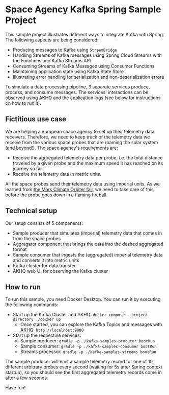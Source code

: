 # Space Agency Kafka Spring Sample Project

This sample project illustrates different ways to integrate Kafka with Spring. The following aspects are being considered:

- Producing messages to Kafka using `StreamBridge`
- Handling Streams of Kafka messages using Spring Cloud Streams with the Functions and Kafka Streams API
- Consuming Streams of Kafka Messages using Consumer Functions
- Maintaining application state using Kafka State Store
- Illustrating error handling for serialization and non-deserialization errors

To simulate a data processing pipeline, 3 separate services produce, process, and consume messages. The services' interactions can be observed using AKHQ and the application logs (see below for instructions on how to run it).

## Fictitious use case

We are helping a european space agency to set up their telemetry data receivers. Therefore, we need to keep track of the telemetry data we receive from the various space probes that are roaming the solar system (and beyond!). The space agency's requirements are:

- Receive the aggregated telemetry data per probe, i.e. the total distance traveled by a given probe and the maximum speed it has reached on its journey so far.
- Receive the telemetry data in metric units.

All the space probes send their telemetry data using imperial units. As we learned from [the Mars Climate Orbiter fail](https://en.wikipedia.org/wiki/Mars_Climate_Orbiter), we need to take care of this before the probe goes down in a flaming fireball.

## Technical setup

Our setup consists of 5 components:

- Sample producer that simulates (imperial) telemetry data that comes in from the space probes
- Aggregator component that brings the data into the desired aggregated format
- Sample consumer that ingests the (aggregated) imperial telemetry data and converts it into metric units
- Kafka cluster for data transfer
- AKHQ web UI for observing the Kafka cluster

## How to run

To run this sample, you need Docker Desktop.
You can run it by executing the following commands:

- Start up the Kafka Cluster and AKHQ: `docker compose --project-directory ./docker up`
    - Once started, you can explore the Kafka Topics and messages with AKHQ: `http://localhost:9080`
- Start up the respective services:
  - Sample producer: `gradle -p ./kafka-samples-producer bootRun`
  - Sample consumer: `gradle -p ./kafka-samples-consumer bootRun`
  - Streams processor: `gradle -p ./kafka-samples-streams bootRun`

The sample producer will emit a sample telemetry record for one of 10 different arbitrary probes every second (waiting for 5s after Spring context startup), so you should see the first aggregated telemetry records come in after a few seconds.

Have fun!
